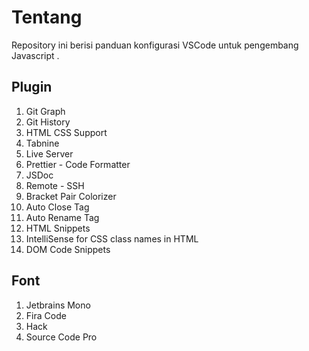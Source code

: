 # Tentang

Repository ini berisi panduan konfigurasi VSCode untuk pengembang Javascript .

## Plugin

1. Git Graph
2. Git History
3. HTML CSS Support
4. Tabnine
5. Live Server
6. Prettier - Code Formatter
7. JSDoc
8. Remote - SSH
9. Bracket Pair Colorizer
10. Auto Close Tag
11. Auto Rename Tag
12. HTML Snippets
13. IntelliSense for CSS class names in HTML
14. DOM Code Snippets

## Font

1. Jetbrains Mono
2. Fira Code
3. Hack
4. Source Code Pro
